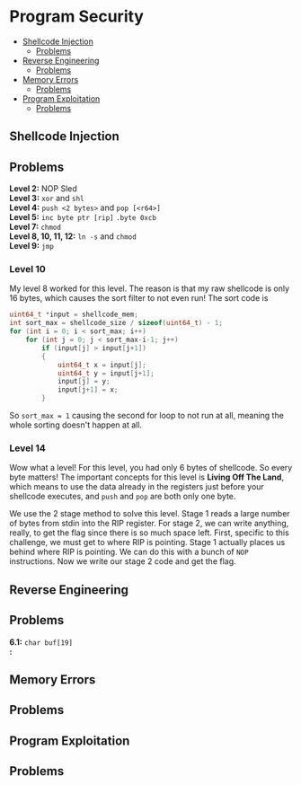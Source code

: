 # Program Security
- [Shellcode Injection](#shellcode-injection)
    - [Problems](#problems)
- [Reverse Engineering](#reverse-engineering)
    - [Problems](#problems-1)
- [Memory Errors](#memory-errors)
    - [Problems](#problems-2)
- [Program Exploitation](#program-exploitation)
    - [Problems](#problems-3)

## Shellcode Injection


## Problems
**Level 2:** NOP Sled \
**Level 3:** `xor` and `shl` \
**Level 4:** `push <2 bytes>` and `pop [<r64>]` \
**Level 5:** `inc byte ptr [rip]` `.byte 0xcb` \
**Level 7:** `chmod` \
**Level 8, 10, 11, 12:** `ln -s` and `chmod` \
**Level 9:** `jmp`

### Level 10 
My level 8 worked for this level. The reason is that my raw shellcode is only 16 bytes, which causes the sort filter to not even run! The sort code is 
```C
uint64_t *input = shellcode_mem;
int sort_max = shellcode_size / sizeof(uint64_t) - 1;
for (int i = 0; i < sort_max; i++)
    for (int j = 0; j < sort_max-i-1; j++)
        if (input[j] > input[j+1])
        {
            uint64_t x = input[j];
            uint64_t y = input[j+1];
            input[j] = y;
            input[j+1] = x;
        }
```
So `sort_max = 1` causing the second for loop to not run at all, meaning the whole sorting doesn't happen at all.

### Level 14

Wow what a level! For this level, you had only 6 bytes of shellcode. So every byte matters! The important concepts for this level is **Living Off The Land**, which means to use the data already in the registers just before your shellcode executes, and `push` and `pop` are both only one byte. 

We use the 2 stage method to solve this level. Stage 1 reads a large number of bytes from stdin into the RIP register. For stage 2, we can write anything, really, to get the flag since there is so much space left. First, specific to this challenge, we must get to where RIP is pointing. Stage 1 actually places us behind where RIP is pointing. We can do this with a bunch of `NOP` instructions. Now we write our stage 2 code and get the flag.

## Reverse Engineering


## Problems

**6.1:** `char buf[19]` \
**:**

## Memory Errors


## Problems


## Program Exploitation


## Problems
